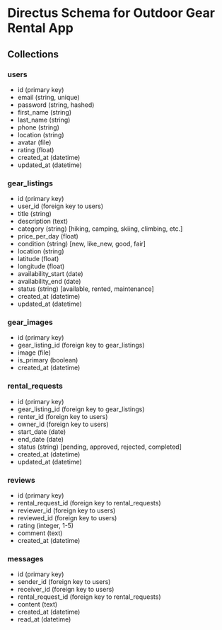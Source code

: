 # Directus Schema for Outdoor Gear Rental App

## Collections

### users

- id (primary key)
- email (string, unique)
- password (string, hashed)
- first_name (string)
- last_name (string)
- phone (string)
- location (string)
- avatar (file)
- rating (float)
- created_at (datetime)
- updated_at (datetime)

### gear_listings

- id (primary key)
- user_id (foreign key to users)
- title (string)
- description (text)
- category (string) [hiking, camping, skiing, climbing, etc.]
- price_per_day (float)
- condition (string) [new, like_new, good, fair]
- location (string)
- latitude (float)
- longitude (float)
- availability_start (date)
- availability_end (date)
- status (string) [available, rented, maintenance]
- created_at (datetime)
- updated_at (datetime)

### gear_images

- id (primary key)
- gear_listing_id (foreign key to gear_listings)
- image (file)
- is_primary (boolean)
- created_at (datetime)

### rental_requests

- id (primary key)
- gear_listing_id (foreign key to gear_listings)
- renter_id (foreign key to users)
- owner_id (foreign key to users)
- start_date (date)
- end_date (date)
- status (string) [pending, approved, rejected, completed]
- created_at (datetime)
- updated_at (datetime)

### reviews

- id (primary key)
- rental_request_id (foreign key to rental_requests)
- reviewer_id (foreign key to users)
- reviewed_id (foreign key to users)
- rating (integer, 1-5)
- comment (text)
- created_at (datetime)

### messages

- id (primary key)
- sender_id (foreign key to users)
- receiver_id (foreign key to users)
- rental_request_id (foreign key to rental_requests)
- content (text)
- created_at (datetime)
- read_at (datetime)
